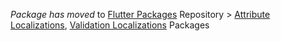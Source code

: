 _Package has moved_ to [Flutter Packages](https://github.com/hsul4n/flutter-packages) Repository > [Attribute Localizations](https://github.com/hsul4n/flutter-packages/tree/main/packages/attribute_localizations), [Validation Localizations](https://github.com/hsul4n/flutter-packages/tree/main/packages/validation_localizations) Packages
